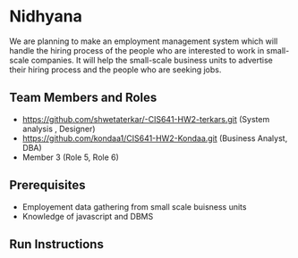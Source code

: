 # Nidhyana

We are planning to make an employment management system which will handle the hiring process of the people who are interested to work in small-scale companies. It will help the small-scale business units to advertise their hiring process and the people who are seeking jobs.

## Team Members and Roles
* https://github.com/shwetaterkar/-CIS641-HW2-terkars.git (System analysis , Designer)
* https://github.com/kondaa1/CIS641-HW2-Kondaa.git (Business Analyst, DBA)
* Member 3 (Role 5, Role 6)

## Prerequisites
* Employement data gathering from small scale buisness units
* Knowledge of javascript and DBMS

## Run Instructions